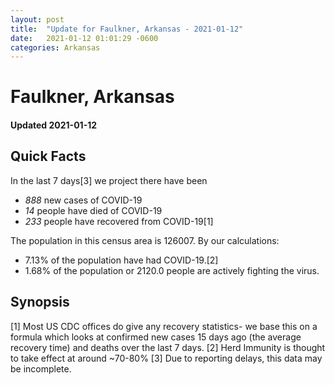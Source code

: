 ```yaml
---
layout: post
title:  "Update for Faulkner, Arkansas - 2021-01-12"
date:   2021-01-12 01:01:29 -0600
categories: Arkansas
---
```


# Faulkner, Arkansas
#### Updated 2021-01-12

## Quick Facts

In the last 7 days[3] we project there have been
- *888* new cases of COVID-19
- *14* people have died of COVID-19
- *233* people have recovered from COVID-19[1]

The population in this census area is 126007. By our calculations:
- 7.13% of the population have had COVID-19.[2]
- 1.68% of the population or 2120.0 people are actively fighting the virus.

## Synopsis




[1] Most US CDC offices do give any recovery statistics- we base this on a formula which looks at confirmed new cases
15 days ago (the average recovery time) and deaths over the last 7 days.
[2] Herd Immunity is thought to take effect at around ~70-80%
[3] Due to reporting delays, this data may be incomplete. 
    
